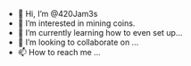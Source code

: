 - 👋 Hi, I’m @420Jam3s
- 👀 I’m interested in mining coins.
- 🌱 I’m currently learning how to even set up...
- 💞️ I’m looking to collaborate on ...
- 📫 How to reach me ...

<!---
420Jam3s/420Jam3s is a ✨ special ✨ repository because its `README.md` (this file) appears on your GitHub profile.
You can click the Preview link to take a look at your changes.
--->
